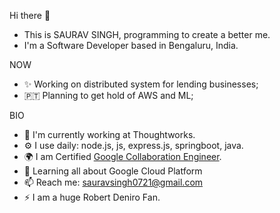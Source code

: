 
Hi there 👋
* This is SAURAV SINGH, programming to create a better me.
* I'm a Software Developer based in Bengaluru, India.

NOW
* ✨ Working on distributed system for lending businesses;
* 🇵🇹 Planning to get hold of AWS and ML;

BIO
* 🏢 I'm currently working at Thoughtworks.
* ⚙️ I use daily: node.js, js, express.js, springboot, java.
* 🌍 I am Certified [Google Collaboration Engineer](https://www.credential.net/72b40f53-1d68-4aa0-986c-f3af8a3c968a?key=26b525ed93b8e073ab2855c0d3e167fcbafdbf1ee6a18bf87c9358b9934ec5b6#gs.wjdzq3).
* 🌱 Learning all about Google Cloud Platform
* 📫 Reach me: sauravsingh0721@gmail.com
* ⚡️ I am a huge Robert Deniro Fan.
